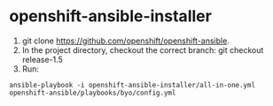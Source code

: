 # openshift-ansible-installer
1. git clone https://github.com/openshift/openshift-ansible. 
2. In the project directory, checkout the correct branch: 
git checkout release-1.5
3. Run: 
```
ansible-playbook -i openshift-ansible-installer/all-in-one.yml openshift-ansible/playbooks/byo/config.yml
```

